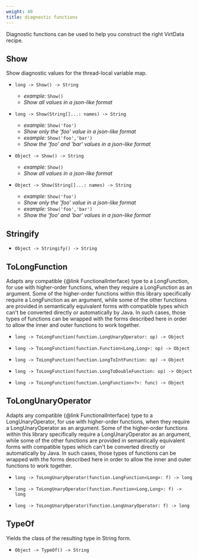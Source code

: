 ```yaml
---
weight: 40
title: diagnostic functions
---
```


Diagnostic functions can be used to help you construct the right VirtData recipe.

## Show

Show diagnostic values for the thread-local variable map.

- `long -> Show() -> String`
  - *example:* `Show()`
  - *Show all values in a json-like format*

- `long -> Show(String[]...: names) -> String`
  - *example:* `Show('foo')`
  - *Show only the 'foo' value in a json-like format*
  - *example:* `Show('foo','bar')`
  - *Show the 'foo' and 'bar' values in a json-like format*

- `Object -> Show() -> String`
  - *example:* `Show()`
  - *Show all values in a json-like format*

- `Object -> Show(String[]...: names) -> String`
  - *example:* `Show('foo')`
  - *Show only the 'foo' value in a json-like format*
  - *example:* `Show('foo','bar')`
  - *Show the 'foo' and 'bar' values in a json-like format*

## Stringify


- `Object -> Stringify() -> String`

## ToLongFunction

Adapts any compatible {@link FunctionalInterface} type to a LongFunction, for use with higher-order functions, when they require a LongFunction as an argument. Some of the higher-order functions within this library specifically require a LongFunction as an argument, while some of the other functions are provided in semantically equivalent forms with compatible types which can't be converted directly or automatically by Java. In such cases, those types of functions can be wrapped with the forms described here in order to allow the inner and outer functions to work together.

- `long -> ToLongFunction(function.LongUnaryOperator: op) -> Object`

- `long -> ToLongFunction(function.Function<Long,Long>: op) -> Object`

- `long -> ToLongFunction(function.LongToIntFunction: op) -> Object`

- `long -> ToLongFunction(function.LongToDoubleFunction: op) -> Object`

- `long -> ToLongFunction(function.LongFunction<?>: func) -> Object`

## ToLongUnaryOperator

Adapts any compatible {@link FunctionalInterface} type to a LongUnaryOperator, for use with higher-order functions, when they require a LongUnaryOperator as an argument. Some of the higher-order functions within this library specifically require a LongUnaryOperator as an argument, while some of the other functions are provided in semantically equivalent forms with compatible types which can't be converted directly or automatically by Java. In such cases, those types of functions can be wrapped with the forms described here in order to allow the inner and outer functions to work together.

- `long -> ToLongUnaryOperator(function.LongFunction<Long>: f) -> long`

- `long -> ToLongUnaryOperator(function.Function<Long,Long>: f) -> long`

- `long -> ToLongUnaryOperator(function.LongUnaryOperator: f) -> long`

## TypeOf

Yields the class of the resulting type in String form.

- `Object -> TypeOf() -> String`

